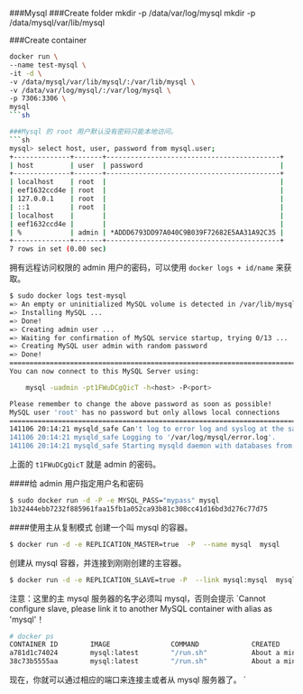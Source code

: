 ###Mysql
###Create folder
mkdir -p /data/var/log/mysql
mkdir -p /data/mysql/var/lib/mysql 

###Create container
```sh
docker run \
--name test-mysql \
-it -d \
-v /data/mysql/var/lib/mysql/:/var/lib/mysql \
-v /data/var/log/mysql/:/var/log/mysql \
-p 7306:3306 \
mysql
```sh

###Mysql 的 root 用户默认没有密码只能本地访问。
```sh
mysql> select host, user, password from mysql.user;
+--------------+-------+-------------------------------------------+
| host         | user  | password                                  |
+--------------+-------+-------------------------------------------+
| localhost    | root  |                                           |
| eef1632ccd4e | root  |                                           |
| 127.0.0.1    | root  |                                           |
| ::1          | root  |                                           |
| localhost    |       |                                           |
| eef1632ccd4e |       |                                           |
| %            | admin | *ADDD6793DD97A040C9B039F72682E5AA31A92C35 |
+--------------+-------+-------------------------------------------+
7 rows in set (0.00 sec)
```
拥有远程访问权限的 admin 用户的密码，可以使用 `docker logs + id/name` 来获取。
```sh
$ sudo docker logs test-mysql 
=> An empty or uninitialized MySQL volume is detected in /var/lib/mysql
=> Installing MySQL ...
=> Done!
=> Creating admin user ...
=> Waiting for confirmation of MySQL service startup, trying 0/13 ...
=> Creating MySQL user admin with random password
=> Done!
========================================================================
You can now connect to this MySQL Server using:

    mysql -uadmin -pt1FWuDCgQicT -h<host> -P<port>

Please remember to change the above password as soon as possible!
MySQL user 'root' has no password but only allows local connections
========================================================================
141106 20:14:21 mysqld_safe Can't log to error log and syslog at the same time.  Remove all --log-error configuration options for --syslog to take effect.
141106 20:14:21 mysqld_safe Logging to '/var/log/mysql/error.log'.
141106 20:14:21 mysqld_safe Starting mysqld daemon with databases from /var/lib/mysql
```
上面的 `t1FWuDCgQicT` 就是 admin 的密码。

####给 admin 用户指定用户名和密码
```sh
$ sudo docker run -d -P -e MYSQL_PASS="mypass" mysql
1b32444ebb7232f885961faa15fb1a052ca93b81c308cc41d16bd3d276c77d75
```
####使用主从复制模式
创建一个叫 mysql 的容器。
```sh
$ docker run -d -e REPLICATION_MASTER=true  -P  --name mysql  mysql
```
创建从 mysql 容器，并连接到刚刚创建的主容器。
```sh
$ docker run -d -e REPLICATION_SLAVE=true -P  --link mysql:mysql  mysql
```
注意：这里的主 mysql 服务器的名字必须叫 mysql，否则会提示 `Cannot configure slave, please link it to another MySQL container with alias as 'mysql'！
```sh
# docker ps
CONTAINER ID        IMAGE               COMMAND             CREATED              STATUS              PORTS                                            NAMES
a781d1c74024        mysql:latest        "/run.sh"           About a minute ago   Up About a minute   0.0.0.0:49167->22/tcp, 0.0.0.0:49168->3306/tcp   romantic_fermi
38c73b5555aa        mysql:latest        "/run.sh"           About a minute ago   Up About a minute   0.0.0.0:49165->22/tcp, 0.0.0.0:49166->3306/tcp   mysql
```
现在，你就可以通过相应的端口来连接主或者从 mysql 服务器了。
`
